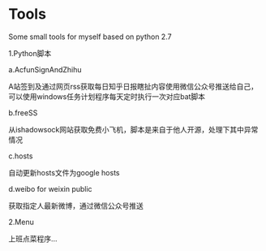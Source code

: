 # Tools
Some small tools for myself based on python 2.7

1.Python脚本

a.AcfunSignAndZhihu

A站签到及通过网页rss获取每日知乎日报瞎扯内容使用微信公众号推送给自己，可以使用windows任务计划程序每天定时执行一次对应bat脚本

b.freeSS

从ishadowsock网站获取免费小飞机，脚本是来自于他人开源，处理下其中异常情况

c.hosts

自动更新hosts文件为google hosts

d.weibo for weixin public

获取指定人最新微博，通过微信公众号推送

2.Menu

上班点菜程序...
